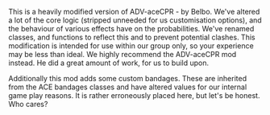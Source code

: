 This is a heavily modified version of ADV-aceCPR - by Belbo. We've altered a lot of the core logic (stripped unneeded for us customisation options), and the behaviour of various effects have on the probabilities. We've renamed classes, and functions to reflect this and to prevent potential clashes. This modification is intended for use within our group only, so your experience may be less than ideal. We highly recommend the ADV-aceCPR mod instead. He did a great amount of work, for us to build upon.

Additionally this mod adds some custom bandages. These are inherited from the ACE bandages classes and have altered values for our internal game play reasons. It is rather erroneously placed here, but let's be honest. Who cares?